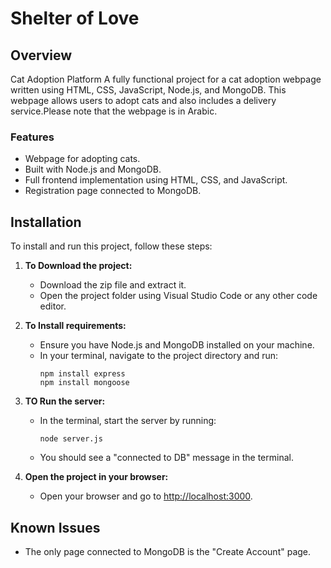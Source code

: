 # Shelter of Love 

## Overview
Cat Adoption Platform
A fully functional project for a cat adoption webpage written using HTML, CSS, JavaScript, Node.js, and MongoDB. This webpage allows users to adopt cats and also includes a delivery service.Please note that the webpage is in Arabic.

### Features
- Webpage for adopting cats.
- Built with Node.js and MongoDB.
- Full frontend implementation using HTML, CSS, and JavaScript.
- Registration page connected to MongoDB.

## Installation

To install and run this project, follow these steps:

1. **To Download the project:**
   - Download the zip file and extract it.
   - Open the project folder using Visual Studio Code or any other code editor.

2. **To Install requirements:**
   - Ensure you have Node.js and MongoDB installed on your machine.
   - In your terminal, navigate to the project directory and run:
     ``` in bash
     npm install express
     npm install mongoose
     ```

3. **TO Run the server:**
   - In the terminal, start the server by running:
     ``` in bash
     node server.js
     ```
   - You should see a "connected to DB" message in the terminal.

4. **Open the project in your browser:**
   - Open your browser and go to [http://localhost:3000](http://localhost:3000).

## Known Issues
- The only page connected to MongoDB is the "Create Account" page.

  
